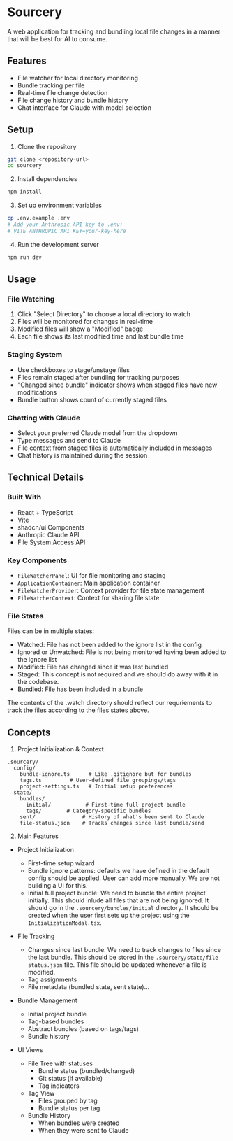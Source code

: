 # Sourcery

A web application for tracking and bundling local file changes in a manner that will be best for AI to consume.

## Features

- File watcher for local directory monitoring
- Bundle tracking per file
- Real-time file change detection
- File change history and bundle history
- Chat interface for Claude with model selection

## Setup

1. Clone the repository

```bash
git clone <repository-url>
cd sourcery
```

2. Install dependencies

```bash
npm install
```

3. Set up environment variables

```bash
cp .env.example .env
# Add your Anthropic API key to .env:
# VITE_ANTHROPIC_API_KEY=your-key-here
```

4. Run the development server

```bash
npm run dev
```

## Usage

### File Watching

1. Click "Select Directory" to choose a local directory to watch
2. Files will be monitored for changes in real-time
3. Modified files will show a "Modified" badge
4. Each file shows its last modified time and last bundle time

### Staging System

- Use checkboxes to stage/unstage files
- Files remain staged after bundling for tracking purposes
- "Changed since bundle" indicator shows when staged files have new modifications
- Bundle button shows count of currently staged files

### Chatting with Claude

- Select your preferred Claude model from the dropdown
- Type messages and send to Claude
- File context from staged files is automatically included in messages
- Chat history is maintained during the session

## Technical Details

### Built With

- React + TypeScript
- Vite
- shadcn/ui Components
- Anthropic Claude API
- File System Access API

### Key Components

- `FileWatcherPanel`: UI for file monitoring and staging
- `ApplicationContainer`: Main application container
- `FileWatcherProvider`: Context provider for file state management
- `FileWatcherContext`: Context for sharing file state

### File States

Files can be in multiple states:

- Watched: File has not been added to the ignore list in the config
- Ignored or Unwatched: File is not being monitored having been added to the ignore list
- Modified: File has changed since it was last bundled
- Staged: This concept is not required and we should do away with it in the codebase.
- Bundled: File has been included in a bundle

The contents of the .watch directory should reflect our requriements to track the files according to the files states above.

## Concepts

1. Project Initialization & Context

```
.sourcery/
  config/
    bundle-ignore.ts      # Like .gitignore but for bundles
    tags.ts         # User-defined file groupings/tags
    project-settings.ts   # Initial setup preferences
  state/
    bundles/
      initial/           # First-time full project bundle
      tags/        # Category-specific bundles
    sent/               # History of what's been sent to Claude
    file-status.json    # Tracks changes since last bundle/send
```

2. Main Features

- Project Initialization

  - First-time setup wizard
  - Bundle ignore patterns: defaults we have defined in the default config should be applied. User can add more manually. We are not building a UI for this.
  - Initial full project bundle: We need to bundle the entire project initially. This should inlude all files that are not being ignored. It should go in the `.sourcery/bundles/initial` directory. It should be created when the user first sets up the project using the `InitializationModal.tsx`.

- File Tracking

  - Changes since last bundle: We need to track changes to files since the last bundle. This should be stored in the `.sourcery/state/file-status.json` file. This file should be updated whenever a file is modified.
  - Tag assignments
  - File metadata (bundled state, sent state)...

- Bundle Management

  - Initial project bundle
  - Tag-based bundles
  - Abstract bundles (based on tags/tags)
  - Bundle history

- UI Views
  - File Tree with statuses
    - Bundle status (bundled/changed)
    - Git status (if available)
    - Tag indicators
  - Tag View
    - Files grouped by tag
    - Bundle status per tag
  - Bundle History
    - When bundles were created
    - When they were sent to Claude
